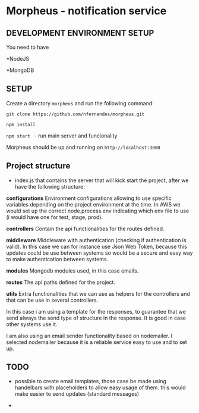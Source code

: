 Morpheus - notification service
=================================

DEVELOPMENT ENVIRONMENT SETUP
----------------------------------------------

You need to have 

*NodeJS 

*MongoDB 


SETUP
---------------

Create a directory `morpheus` and run the following command:

`git clone https://github.com/nfernandes/morpheus.git`

`npm install`

`npm start ` - run main server and funcionality

Morpheus should be up and running on `http://localhost:3000`


Project structure
---------------
- index.js that contains the server that will kick start the project, after we have the following structure:

**configurations**
Environment configurations allowing to use specific variables depending on the project environment at the time.
In AWS we would set up the correct node.process.env indicating which env file to use (i would have one for test, stage, prod).

**controllers**
Contain the api functionalities for the routes defined.

**middleware**
Middleware with authentication (checking if authentication is valid). In this case we can for instance use Json Web Token, because this updates could be use between systems so would be a secure and easy way to make authentication between systems.

**modules**
Mongodb modules used, in this case emails.

**routes**
The api paths defined for the project.

**utils**
Extra functionalities that we can use as helpers for the controllers and that can be use in several controllers. 

In this case i am using a template for the responses, to guarantee that we send always the send type of structure in the response. It is good in case other systems use it. 

I am also using an email sender functionality based on nodemailer. I selected nodemailer because it is a reliable service easy to use and to set up.


TODO
---------------
- possible to create email templates, those case be made using handelbars with placeholders to allow easy usage of them. this would make easier to send updates (standard messages)

- 